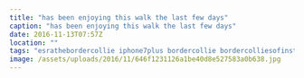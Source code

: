 ```yaml
---
title: "has been enjoying this walk the last few days"
caption: "has been enjoying this walk the last few days"
date: 2016-11-13T07:57Z
location: ""
tags: "esrathebordercollie iphone7plus bordercollie bordercolliesofinstagram"
image: /assets/uploads/2016/11/646f1231126a1be40d8e527583a0b638.jpg
---
```

